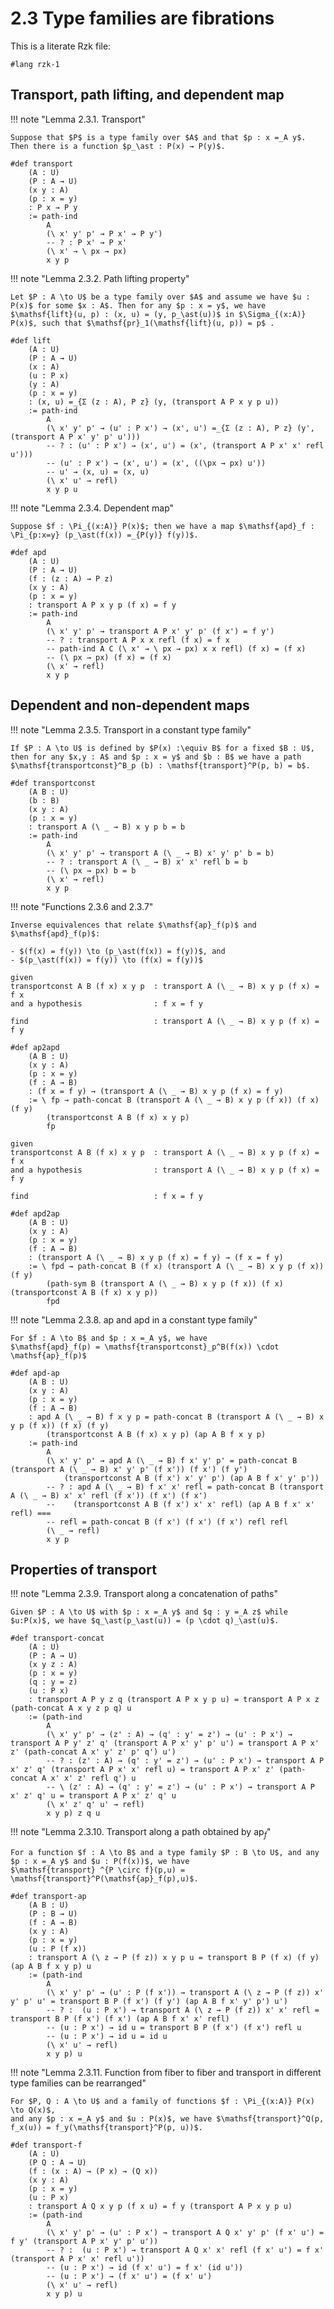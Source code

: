 # 2.3 Type families are fibrations

This is a literate Rzk file:

```rzk
#lang rzk-1
```

## Transport, path lifting, and dependent map

!!! note "Lemma 2.3.1. Transport"

    Suppose that $P$ is a type family over $A$ and that $p : x =_A y$. Then there is a function $p_\ast : P(x) → P(y)$.

```rzk
#def transport
    (A : U)
    (P : A → U)
    (x y : A)
    (p : x = y)
    : P x → P y
    := path-ind
        A
        (\ x' y' p' → P x' → P y')
        -- ? : P x' → P x'
        (\ x' → \ px → px)
        x y p
```

!!! note "Lemma 2.3.2. Path lifting property"

    Let $P : A \to U$ be a type family over $A$ and assume we have $u : P(x)$ for some $x : A$. Then for any $p : x = y$, we have
    $\mathsf{lift}(u, p) : (x, u) = (y, p_\ast(u))$ in $\Sigma_{(x:A)} P(x)$, such that $\mathsf{pr}_1(\mathsf{lift}(u, p)) = p$ .

```rzk
#def lift
    (A : U)
    (P : A → U)
    (x : A)
    (u : P x)
    (y : A)
    (p : x = y)
    : (x, u) =_{Σ (z : A), P z} (y, (transport A P x y p u))
    := path-ind
        A
        (\ x' y' p' → (u' : P x') → (x', u') =_{Σ (z : A), P z} (y', (transport A P x' y' p' u')))
        -- ? : (u' : P x') → (x', u') = (x', (transport A P x' x' refl u')))
        -- (u' : P x') → (x', u') = (x', ((\px → px) u'))
        -- u' → (x, u) = (x, u)
        (\ x' u' → refl)
        x y p u
```

!!! note "Lemma 2.3.4. Dependent map"

    Suppose $f : \Pi_{(x:A)} P(x)$; then we have a map $\mathsf{apd}_f : \Pi_{p:x=y} (p_\ast(f(x)) =_{P(y)} f(y))$.

```rzk
#def apd
    (A : U)
    (P : A → U)
    (f : (z : A) → P z)
    (x y : A)
    (p : x = y)
    : transport A P x y p (f x) = f y
    := path-ind
        A
        (\ x' y' p' → transport A P x' y' p' (f x') = f y')
        -- ? : transport A P x x refl (f x) = f x
        -- path-ind A C (\ x' → \ px → px) x x refl) (f x) = (f x)
        -- (\ px → px) (f x) = (f x)
        (\ x' → refl)
        x y p
```

## Dependent and non-dependent maps

!!! note "Lemma 2.3.5. Transport in a constant type family"

    If $P : A \to U$ is defined by $P(x) :\equiv B$ for a fixed $B : U$, then for any $x,y : A$ and $p : x = y$ and $b : B$ we have a path
    $\mathsf{transportconst}^B_p (b) : \mathsf{transport}^P(p, b) = b$.

```rzk
#def transportconst
    (A B : U)
    (b : B)
    (x y : A)
    (p : x = y)
    : transport A (\ _ → B) x y p b = b
    := path-ind
        A
        (\ x' y' p' → transport A (\ _ → B) x' y' p' b = b)
        -- ? : transport A (\ _ → B) x' x' refl b = b
        -- (\ px → px) b = b
        (\ x' → refl)
        x y p
```

!!! note "Functions 2.3.6 and 2.3.7"

    Inverse equivalences that relate $\mathsf{ap}_f(p)$ and $\mathsf{apd}_f(p)$:

    - $(f(x) = f(y)) \to (p_\ast(f(x)) = f(y))$, and
    - $(p_\ast(f(x)) = f(y)) \to (f(x) = f(y))$

```
given
transportconst A B (f x) x y p  : transport A (\ _ → B) x y p (f x) = f x
and a hypothesis                : f x = f y

find                            : transport A (\ _ → B) x y p (f x) = f y
```

```rzk
#def ap2apd
    (A B : U)
    (x y : A)
    (p : x = y)
    (f : A → B)
    : (f x = f y) → (transport A (\ _ → B) x y p (f x) = f y)
    := \ fp → path-concat B (transport A (\ _ → B) x y p (f x)) (f x) (f y)
        (transportconst A B (f x) x y p)
        fp
```

```
given
transportconst A B (f x) x y p  : transport A (\ _ → B) x y p (f x) = f x
and a hypothesis                : transport A (\ _ → B) x y p (f x) = f y

find                            : f x = f y
```

```rzk
#def apd2ap
    (A B : U)
    (x y : A)
    (p : x = y)
    (f : A → B)
    : (transport A (\ _ → B) x y p (f x) = f y) → (f x = f y)
    := \ fpd → path-concat B (f x) (transport A (\ _ → B) x y p (f x)) (f y)
        (path-sym B (transport A (\ _ → B) x y p (f x)) (f x) (transportconst A B (f x) x y p))
        fpd
```

!!! note "Lemma 2.3.8. $\mathsf{ap}$ and $\mathsf{apd}$ in a constant type family"

    For $f : A \to B$ and $p : x =_A y$, we have
    $\mathsf{apd}_f(p) = \mathsf{transportconst}_p^B(f(x)) \cdot \mathsf{ap}_f(p)$

```rzk
#def apd-ap
    (A B : U)
    (x y : A)
    (p : x = y)
    (f : A → B)
    : apd A (\ _ → B) f x y p = path-concat B (transport A (\ _ → B) x y p (f x)) (f x) (f y)
        (transportconst A B (f x) x y p) (ap A B f x y p)
    := path-ind
        A
        (\ x' y' p' → apd A (\ _ → B) f x' y' p' = path-concat B (transport A (\ _ → B) x' y' p' (f x')) (f x') (f y')
            (transportconst A B (f x') x' y' p') (ap A B f x' y' p'))
        -- ? : apd A (\ _ → B) f x' x' refl = path-concat B (transport A (\ _ → B) x' x' refl (f x')) (f x') (f x')
        --    (transportconst A B (f x') x' x' refl) (ap A B f x' x' refl) ===
        -- refl = path-concat B (f x') (f x') (f x') refl refl
        (\ _ → refl)
        x y p
```

## Properties of transport

!!! note "Lemma 2.3.9. Transport along a concatenation of paths"

    Given $P : A \to U$ with $p : x =_A y$ and $q : y =_A z$ while $u:P(x)$, we have $q_\ast(p_\ast(u)) = (p \cdot q)_\ast(u)$.

```rzk
#def transport-concat
    (A : U)
    (P : A → U)
    (x y z : A)
    (p : x = y)
    (q : y = z)
    (u : P x)
    : transport A P y z q (transport A P x y p u) = transport A P x z (path-concat A x y z p q) u
    := (path-ind
        A
        (\ x' y' p' → (z' : A) → (q' : y' = z') → (u' : P x') → transport A P y' z' q' (transport A P x' y' p' u') = transport A P x' z' (path-concat A x' y' z' p' q') u')
        -- ? : (z' : A) → (q' : y' = z') → (u' : P x') → transport A P x' z' q' (transport A P x' x' refl u) = transport A P x' z' (path-concat A x' x' z' refl q') u
        -- \ (z' : A) → (q' : y' = z') → (u' : P x') → transport A P x' z' q' u = transport A P x' z' q' u
        (\ x' z' q' u' → refl)
        x y p) z q u
```

!!! note "Lemma 2.3.10. Transport along a path obtained by $\mathsf{ap}_f$"

    For a function $f : A \to B$ and a type family $P : B \to U$, and any $p : x =_A y$ and $u : P(f(x))$, we have
    $\mathsf{transport} ^{P \circ f}(p,u) = \mathsf{transport}^P(\mathsf{ap}_f(p),u)$.

```rzk
#def transport-ap
    (A B : U)
    (P : B → U)
    (f : A → B)
    (x y : A)
    (p : x = y)
    (u : P (f x))
    : transport A (\ z → P (f z)) x y p u = transport B P (f x) (f y) (ap A B f x y p) u
    := (path-ind
        A
        (\ x' y' p' → (u' : P (f x')) → transport A (\ z → P (f z)) x' y' p' u' = transport B P (f x') (f y') (ap A B f x' y' p') u')
        -- ? :  (u : P x') → transport A (\ z → P (f z)) x' x' refl = transport B P (f x') (f x') (ap A B f x' x' refl)
        -- (u : P x') → id u = transport B P (f x') (f x') refl u
        -- (u : P x') → id u = id u
        (\ x' u' → refl)
        x y p) u
```

!!! note "Lemma 2.3.11. Function from fiber to fiber and transport in different type families can be rearranged"

    For $P, Q : A \to U$ and a family of functions $f : \Pi_{(x:A)} P(x) \to Q(x)$,
    and any $p : x =_A y$ and $u : P(x)$, we have $\mathsf{transport}^Q(p, f_x(u)) = f_y(\mathsf{transport}^P(p, u))$.

```rzk
#def transport-f
    (A : U)
    (P Q : A → U)
    (f : (x : A) → (P x) → (Q x))
    (x y : A)
    (p : x = y)
    (u : P x)
    : transport A Q x y p (f x u) = f y (transport A P x y p u)
    := (path-ind
        A
        (\ x' y' p' → (u' : P x') → transport A Q x' y' p' (f x' u') = f y' (transport A P x' y' p' u'))
        -- ? :  (u : P x') → transport A Q x' x' refl (f x' u') = f x' (transport A P x' x' refl u'))
        -- (u : P x') → id (f x' u') = f x' (id u'))
        -- (u : P x') → (f x' u') = (f x' u')
        (\ x' u' → refl)
        x y p) u
```
